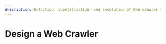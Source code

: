 ```yaml
---
description: Detection, identification, and resolution of Web crawler traps
---
```


# Design a Web Crawler

